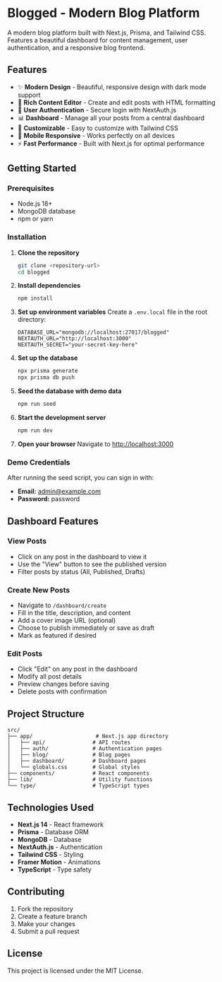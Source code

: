 # Blogged - Modern Blog Platform

A modern blog platform built with Next.js, Prisma, and Tailwind CSS. Features a beautiful dashboard for content management, user authentication, and a responsive blog frontend.

## Features

- ✨ **Modern Design** - Beautiful, responsive design with dark mode support
- 📝 **Rich Content Editor** - Create and edit posts with HTML formatting
- 🔐 **User Authentication** - Secure login with NextAuth.js
- 📊 **Dashboard** - Manage all your posts from a central dashboard
- 🎨 **Customizable** - Easy to customize with Tailwind CSS
- 📱 **Mobile Responsive** - Works perfectly on all devices
- ⚡ **Fast Performance** - Built with Next.js for optimal performance

## Getting Started

### Prerequisites

- Node.js 18+ 
- MongoDB database
- npm or yarn

### Installation

1. **Clone the repository**
   ```bash
   git clone <repository-url>
   cd blogged
   ```

2. **Install dependencies**
   ```bash
   npm install
   ```

3. **Set up environment variables**
   Create a `.env.local` file in the root directory:
   ```env
   DATABASE_URL="mongodb://localhost:27017/blogged"
   NEXTAUTH_URL="http://localhost:3000"
   NEXTAUTH_SECRET="your-secret-key-here"
   ```

4. **Set up the database**
   ```bash
   npx prisma generate
   npx prisma db push
   ```

5. **Seed the database with demo data**
   ```bash
   npm run seed
   ```

6. **Start the development server**
   ```bash
   npm run dev
   ```

7. **Open your browser**
   Navigate to [http://localhost:3000](http://localhost:3000)

### Demo Credentials

After running the seed script, you can sign in with:
- **Email:** admin@example.com
- **Password:** password

## Dashboard Features

### View Posts
- Click on any post in the dashboard to view it
- Use the "View" button to see the published version
- Filter posts by status (All, Published, Drafts)

### Create New Posts
- Navigate to `/dashboard/create`
- Fill in the title, description, and content
- Add a cover image URL (optional)
- Choose to publish immediately or save as draft
- Mark as featured if desired

### Edit Posts
- Click "Edit" on any post in the dashboard
- Modify all post details
- Preview changes before saving
- Delete posts with confirmation

## Project Structure

```
src/
├── app/                    # Next.js app directory
│   ├── api/               # API routes
│   ├── auth/              # Authentication pages
│   ├── blog/              # Blog pages
│   ├── dashboard/         # Dashboard pages
│   └── globals.css        # Global styles
├── components/            # React components
├── lib/                   # Utility functions
└── type/                  # TypeScript types
```

## Technologies Used

- **Next.js 14** - React framework
- **Prisma** - Database ORM
- **MongoDB** - Database
- **NextAuth.js** - Authentication
- **Tailwind CSS** - Styling
- **Framer Motion** - Animations
- **TypeScript** - Type safety

## Contributing

1. Fork the repository
2. Create a feature branch
3. Make your changes
4. Submit a pull request

## License

This project is licensed under the MIT License.
